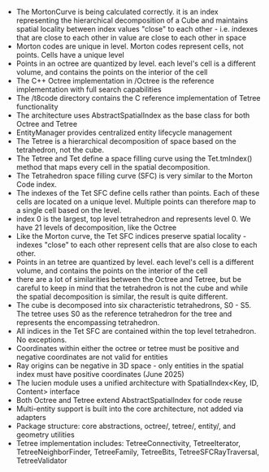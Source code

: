 - The MortonCurve is being calculated correctly. it is an index representing the hierarchical decomposition of a Cube
  and maintains spatial locality between index values "close" to each other - i.e. indexes that are close to each other
  in value are close to each other in space
- Morton codes are unique in level. Morton codes represent cells, not points. Cells have a unique level
- Points in an octree are quantized by level. each level's cell is a different volume, and contains the points on the
  interior of the cell
- The C++ Octree implementation in /Octree is the reference implementation with full search capabilities
- The /t8code directory contains the C reference implementation of Tetree functionality
- The architecture uses AbstractSpatialIndex as the base class for both Octree and Tetree
- EntityManager provides centralized entity lifecycle management
- The Tetree is a hierarchical decomposition of space based on the tetrahedron, not the cube.
- The Tetree and Tet define a space filling curve using the Tet.tmIndex() method that maps every cell in the spatial
  decomposition.
- The Tetrahedron space filling curve (SFC) is very similar to the Morton Code index.
- The indexes of the Tet SFC define cells rather than points. Each of these cells are located on a unique level.
  Multiple points can therefore map to a single cell based on the level.
- index 0 is the largest, top level tetrahedron and represents level 0. We have 21 levels of decomposition, like the
  Octree
- Like the Morton curve, the Tet SFC indices preserve spatial locality - indexes "close" to each other represent cells
  that are also close to each other.
- Points in an tetree are quantized by level. each level's cell is a different volume, and contains the points on the
  interior of the cell
- there are a lot of similarities between the Octree and Tetree, but be careful to keep in mind that the tetrahedron is
  not the cube and while the spatial decomposition is similar, the result is quite different.
- The cube is decomposed into six characteristic tetrahedrons, S0 - S5. The tetree uses S0 as the reference tetrahedron
  for the tree and represents the encompassing tetrahedron.
- All indices in the Tet SFC are contained within the top level tetrahedron. No exceptions.
- Coordinates within either the octree or tetree must be positive and negative coordinates are not valid for entities
- Ray origins can be negative in 3D space - only entities in the spatial index must have positive coordinates (June
    2025)
- The lucien module uses a unified architecture with SpatialIndex<Key, ID, Content> interface
- Both Octree and Tetree extend AbstractSpatialIndex for code reuse
- Multi-entity support is built into the core architecture, not added via adapters
- Package structure: core abstractions, octree/, tetree/, entity/, and geometry utilities
- Tetree implementation includes: TetreeConnectivity, TetreeIterator, TetreeNeighborFinder, TetreeFamily, TetreeBits,
  TetreeSFCRayTraversal, TetreeValidator
